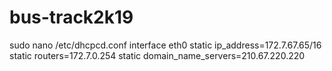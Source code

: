 # bus-track2k19
sudo nano /etc/dhcpcd.conf
interface eth0
static ip_address=172.7.67.65/16
static routers=172.7.0.254
static domain_name_servers=210.67.220.220
